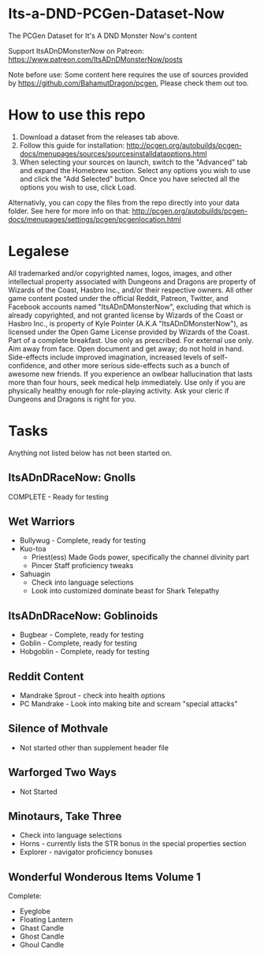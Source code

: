 # Its-a-DND-PCGen-Dataset-Now
The PCGen Dataset for It's A DND Monster Now's content

Support ItsADnDMonsterNow on Patreon: https://www.patreon.com/ItsADnDMonsterNow/posts

Note before use: Some content here requires the use of sources provided by https://github.com/BahamutDragon/pcgen, Please check them out too.

# How to use this repo

1.	Download a dataset from the releases tab above.
2.	Follow this guide for installation: http://pcgen.org/autobuilds/pcgen-docs/menupages/sources/sourcesinstalldataoptions.html
3.	When selecting your sources on launch, switch to the "Advanced" tab and expand the Homebrew section. Select any options you wish to use and click the "Add Selected" button. Once you have selected all the options you wish to use, click Load.

Alternativly, you can copy the files from the repo directly into your data folder. See here for more info on that: http://pcgen.org/autobuilds/pcgen-docs/menupages/settings/pcgen/pcgenlocation.html

# Legalese


All trademarked and/or copyrighted names, logos, images, and other intellectual property associated with Dungeons and Dragons
are property of Wizards of the Coast, Hasbro Inc., and/or their respective owners. All other game content posted under the official
Reddit, Patreon, Twitter, and Facebook accounts named "ItsADnDMonsterNow", excluding that which is already copyrighted, and
not granted license by Wizards of the Coast or Hasbro Inc., is property of Kyle Pointer (A.K.A "ItsADnDMonsterNow"), as licensed
under the Open Game License provided by Wizards of the Coast. Part of a complete breakfast. Use only as prescribed. For external
use only. Aim away from face. Open document and get away; do not hold in hand. Side-effects include improved imagination,
increased levels of self-confidence, and other more serious side-effects such as a bunch of awesome new friends. If you experience an
owlbear hallucination that lasts more than four hours, seek medical help immediately. Use only if you are physically healthy enough
for role-playing activity. Ask your cleric if Dungeons and Dragons is right for you.


# Tasks

Anything not listed below has not been started on.

## ItsADnDRaceNow: Gnolls

COMPLETE - Ready for testing

## Wet Warriors

* Bullywug - Complete, ready for testing
* Kuo-toa
	* Priest(ess) Made Gods power, specifically the channel divinity part
	* Pincer Staff proficiency tweaks
* Sahuagin
	* Check into language selections
	* Look into customized dominate beast for Shark Telepathy

## ItsADnDRaceNow: Goblinoids

* Bugbear - Complete, ready for testing
* Goblin - Complete, ready for testing
* Hobgoblin - Complete, ready for testing

## Reddit Content

* Mandrake Sprout - check into health options
* PC Mandrake - Look into making bite and scream "special attacks"

## Silence of Mothvale

* Not started other than supplement header file

## Warforged Two Ways

* Not Started

## Minotaurs, Take Three

* Check into language selections
* Horns - currently lists the STR bonus in the special properties section
* Explorer - navigator proficiency bonuses

## Wonderful Wonderous Items Volume 1

Complete:
* Eyeglobe
* Floating Lantern
* Ghast Candle
* Ghost Candle
* Ghoul Candle
